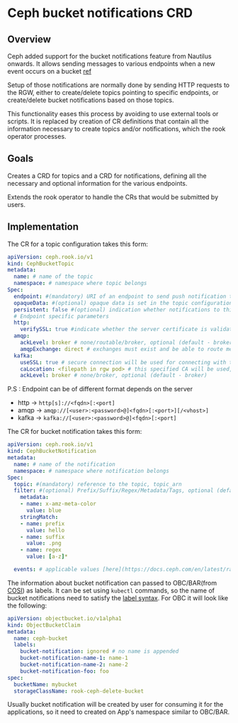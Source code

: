 # Ceph bucket notifications CRD

## Overview

Ceph added support for the bucket notifications feature from Nautilus onwards. It allows sending messages to various endpoints when a new event occurs on a bucket [ref](https://docs.ceph.com/docs/master/radosgw/notifications/)

Setup of those notifications are normally done by sending HTTP requests to the RGW, either to create/delete topics pointing to specific endpoints, or create/delete bucket notifications based on those topics.

This functionality eases this process by avoiding to use external tools or scripts. It is replaced by creation of CR definitions that contain all the information necessary to create topics and/or notifications, which the rook operator processes.

## Goals

Creates a CRD for topics and a CRD for notifications, defining all the necessary and optional information for the various endpoints.

Extends the rook operator to handle the CRs that would be submitted by users.

## Implementation

The CR for a topic configuration takes this form:

```yaml
apiVersion: ceph.rook.io/v1
kind: CephBucketTopic
metadata:
  name: # name of the topic
  namespace: # namespace where topic belongs
Spec:
  endpoint: #(mandatory) URI of an endpoint to send push notification to
  opaqueData: #(optional) opaque data is set in the topic configuration
  persistent: false #(optional) indication whether notifications to this endpoint are persistent or not (`false` by default)
  # Endpoint specific parameters
  http:
    verifySSL: true #indicate whether the server certificate is validated by the client or not (`true` by default)
  amqp:
    ackLevel: broker # none/routable/broker, optional (default - broker)
    amqpExchange: direct # exchanges must exist and be able to route messages based on topics
  kafka:
    useSSL: true # secure connection will be used for connecting with the broker (`false` by default)
    caLocation: <filepath in rgw pod> # this specified CA will be used, instead of the default one, to authenticate the broker
    ackLevel: broker # none/broker, optional (default - broker)
```
P.S : Endpoint can be of different format depends on the server
- http -> `http[s]://<fqdn>[:<port]`
- amqp -> `amqp://[<user>:<password>@]<fqdn>[:<port>][/<vhost>]`
- kafka -> `kafka://[<user>:<password>@]<fqdn>[:<port]`

The CR for bucket notification takes this form:

```yaml
apiVersion: ceph.rook.io/v1
kind: CephBucketNotification
metadata:
  name: # name of the notification
  namespace: # namespace where notification belongs
Spec:
  topic: #(mandatory) reference to the topic, topic_arn
  filter: #(optional) Prefix/Suffix/Regex/Metadata/Tags, optional (default - {})
    metadata:
    - name: x-amz-meta-color
      value: blue
    stringMatch:
    - name: prefix
      value: hello
    - name: suffix
      value: .png
    - name: regex
      value: [a-z]*

  events: # applicable values [here](https://docs.ceph.com/en/latest/radosgw/s3-notification-compatibility/#event-types), (default all)
```
The information about bucket notification can passed to OBC/BAR(from [COSI](https://github.com/kubernetes/enhancements/tree/master/keps/sig-storage/1979-object-storage-support)) as labels. It can be set using `kubectl` commands, so the name of bucket notifications need to satisfy the [label syntax](https://kubernetes.io/docs/concepts/overview/working-with-objects/labels/#syntax-and-character-set). For OBC it will look like the following:

```yaml
apiVersion: objectbucket.io/v1alpha1
kind: ObjectBucketClaim
metadata:
  name: ceph-bucket
  labels:
    bucket-notification: ignored # no name is appended
    bucket-notification-name-1: name-1
    bucket-notification-name-2: name-2
    bucket-notification-foo: foo
spec:
  bucketName: mybucket
  storageClassName: rook-ceph-delete-bucket
```
Usually bucket notification will be created by user for consuming it for the applications, so it need to created on App's namespace similar to OBC/BAR.
